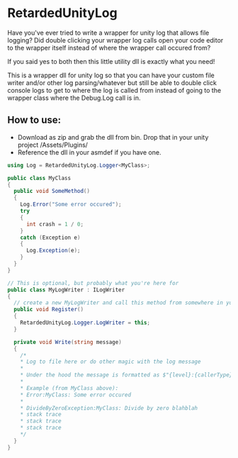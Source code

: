 # RetardedUnityLog

Have you've ever tried to write a wrapper for unity log that allows file logging?
Did double clicking your wrapper log calls open your code editor to the wrapper itself instead of where the wrapper call occured from?

If you said yes to both then this little utility dll is exactly what you need!

This is a wrapper dll for unity log so that you can have your custom file writer and/or other log parsing/whatever but still be able to double click console logs to get to where the log is called from instead of going to the wrapper class where the Debug.Log call is in.

## How to use: 
* Download as zip and grab the dll from bin. Drop that in your unity project /Assets/Plugins/
* Reference the dll in your asmdef if you have one.

```cs
using Log = RetardedUnityLog.Logger<MyClass>;

public class MyClass
{
  public void SomeMethod()
  {
    Log.Error("Some error occured");
    try
    {
      int crash = 1 / 0;
    }
    catch (Exception e)
    {    
      Log.Exception(e);
    }    
  }
}

// This is optional, but probably what you're here for
public class MyLogWriter : ILogWriter
{
  // create a new MyLogWriter and call this method from somewhere in your code
  public void Register()
  {
    RetardedUnityLog.Logger.LogWriter = this;
  }

  private void Write(string message)
  {
    /* 
    * Log to file here or do other magic with the log message
    * 
    * Under the hood the message is formatted as $"{level}:{callerType}: {message}"
    * 
    * Example (from MyClass above):
    * Error:MyClass: Some error occured
    *
    * DivideByZeroException:MyClass: Divide by zero blahblah
    * stack trace
    * stack trace
    * stack trace
    */
  }
}
```
